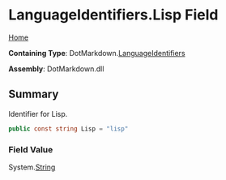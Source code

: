 <a name="_top"></a>

# LanguageIdentifiers\.Lisp Field

[Home](../../../README.md#_top)

**Containing Type**: DotMarkdown\.[LanguageIdentifiers](../README.md#_top)

**Assembly**: DotMarkdown\.dll

## Summary

Identifier for Lisp\.

```csharp
public const string Lisp = "lisp"
```

### Field Value

System\.[String](https://docs.microsoft.com/en-us/dotnet/api/system.string)

